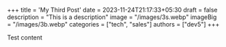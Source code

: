 +++
title = 'My Third Post'
date = 2023-11-24T21:17:33+05:30
draft = false
description = "This is a description"
image = "/images/3s.webp"
imageBig = "/images/3b.webp"
categories = ["tech", "sales"]
authors = ["dev5"]
+++

Test content
